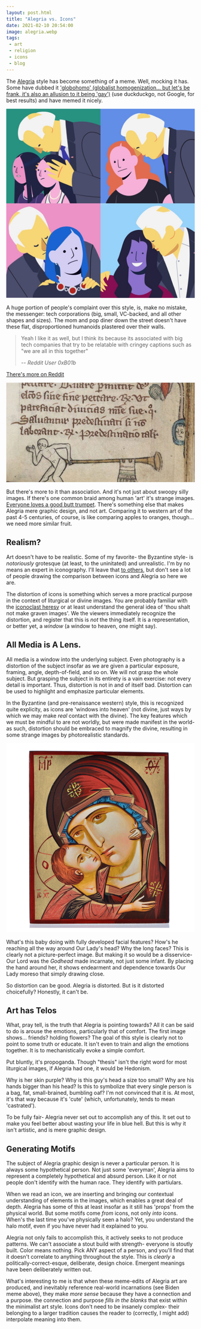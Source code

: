 ```yaml
---
layout: post.html
title: "Alegria vs. Icons"
date: 2021-02-10 20:54:00
image: alegria.webp
tags:
 - art
 - religion
 - icons
 - blog
---
```


The [Alegria](https://buck.co/work/facebook-alegria) style has become something of a meme. Well, mocking it has. Some have dubbed it ['globohomo' (globalist homogenization... but let's be frank, it's also an allusion to it being 'gay')](https://duckduckgo.com/?q=globohomo+art&t=h_&iax=images&ia=images) (use duckduckgo, not Google, for best results) and have memed it nicely. 

![Sniff Sniff](/assets/images/alegria_biden.jpg)

A huge portion of people's complaint over this style, is, make no mistake, the messenger: tech corporations (big, small, VC-backed, and all other shapes and sizes). The mom and pop diner down the street doesn't have these flat, disproportioned humanoids plastered over their walls.

> Yeah I like it as well, but I think its because its associated with big tech companies that try to be relatable with cringey captions such as "we are all in this together"
>
> -- <cite>Reddit User 0xB01b</cite>

[There's more on Reddit](https://www.reddit.com/r/fuckalegriaart/)

![Not Monty Python.](/assets/images/butttrumpet.png)

But there's more to it than association. And it's not just about swoopy silly images. If there's one common braid among human 'art' it's strange images. [Everyone loves a good butt trumpet](https://www.sadanduseless.com/tubas/). There's something else that makes Alegria mere graphic design, and not art. Comparing it to western art of the past 4-5 centuries, of course, is like comparing apples to oranges, though... we need more similar fruit.

## Realism?

Art doesn't have to be realistic. Some of my favorite- the Byzantine style- is _notoriously_ grotesque (at least, to the uninitated) and unrealistic. I'm by no means an expert in iconography. I'll leave that [to others](https://orthodoxartsjournal.org/), but don't see a lot of people drawing the comparison between icons and Alegria so here we are.

The distortion of icons is something which serves a more practical purpose in the context of liturgical or divine images. You are probably familiar with the [iconoclast heresy](https://www.newadvent.org/cathen/07620a.htm) or at least understand the general idea of 'thou shalt not make graven images'. We the viewers immediately recognize the distortion, and register that this is _not_ the thing itself. It is a representation, or better yet, a _window_ (a window to heaven, one might say).

## All Media is A Lens.

All media is a window into the underlying subject. Even photography is a distortion of the subject insofar as we are given a particular exposure, framing, angle, depth-of-field, and so on. We will not grasp the whole subject. But grasping the subject in its entirety is a vain exercise: not every detail is important. Thus, distortion is not in and of itself bad. Distortion can be used to highlight and emphasize particular elements.

In the Byzantine (and pre-renaissance western) style, this is recognized quite explicity, as icons are 'windows into heaven' (not divine, just ways by which we may make _real_ contact with the divine). The key features which we must be mindful to are not worldly, but were made manifest in the world- as such, distortion should be embraced to magnify the divine, resulting in some strange images by photorealistic standards.

![Icon of Our Lady of the Vladimir](/assets/images/icon_vladimir.jpg)

What's this baby doing with fully developed facial features? How's he reaching all the way around Our Lady's head? Why the long faces? This is clearly not a picture-perfect image. But making it so would be a disservice- Our Lord was the _Godhead_ made incarnate, not just some infant. By placing the hand around her, it shows endearment and dependence towards Our Lady moreso that simply drawing close.

So distortion can be good. Alegria is distorted. But is it distorted choicefully? Honestly, it can't be.

## Art has Telos

What, pray tell, is the truth that Alegria is pointing towards? All it can be said to do is arouse the emotions, particularly that of comfort. The first image shows... friends? holding flowers? The goal of this style is clearly not to point to some truth or educate. It isn't even to train and align the emotions together. It is to mechanistically evoke a simple comfort.

Put bluntly, it's propoganda. Though "thesis" isn't the right word for most liturgical images, if Alegria had one, it would be Hedonism.

Why is her skin purple? Why is this guy's head a size too small? Why are his hands bigger than his head? Is this to symbolize that every single person is a bag, fat, small-brained, bumbling oaf? I'm not convinced that it is. At most, it's that way because it's 'cute' (which, unfortunately, tends to mean 'castrated').

To be fully fair- Alegria never set out to accomplish any of this. It set out to make you feel better about wasting your life in blue hell. But this is why it isn't artistic, and is mere graphic design.

## Generating Motifs

The subject of Alegria graphic design is never a particular person. It is always some hypothetical person. Not just some 'everyman', Alegria aims to represent a completely hypothetical and absurd person. Like it or not people don't identify with the human race. They identify with partiulars.

When we read an icon, we are inserting and bringing our contextual understanding of elements in the images, which enables a great deal of depth. Alegria has some of this at least insofar as it still has 'props' from the physical world. But some motifs come _from_ icons, not only _into_ icons. When's the last time you've physically seen a halo? Yet, you understand the halo motif, even if you have never had it explained to you.

Alegria not only fails to accomplish this, it actively seeks to not produce patterns. We can't associate a stout build with strength- everyone is stoutly built. Color means nothing. Pick ANY aspect of a person, and you'll find that it doesn't correlate to anything throughout the style. This is _clearly_ a politically-correct-esque, deliberate, design choice. Emergent meanings have been deliberately written out.

What's interesting to me is that when these meme-edits of Alegria art are produced, and inevitably reference real-world incarnations (see Biden meme above), they make _more sense_ because they have a connection and a purpose. the connection and purpose _fills in the blanks_ that exist within the minimalist art style. Icons don't need to be insanely complex- their belonging to a larger tradition causes the reader to (correctly, I might add) interpolate meaning into them.